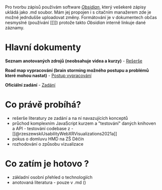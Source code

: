 Pro tvorbu zápisů použivám software [_Obsidian_](https://github.com/obsidianmd/obsidian-releases.git), který vešekeré zápisy ukládá jako .md soubor. Mám jej propojen i s citačním manažerem zde je možné jedndušše uploadovat změny. Formátování je v dokumentech občas nesmyslné (používání [[]]) protože takto _Obsidian_ interně linkuje dané záznamy. 

# Hlavní dokumenty

**Seznam anotovaných zdrojů (neobsahuje videa a kurzy)** - [Rešerše](https://github.com/jendahorak/dp-notes/blob/46644180d3fe1117e379ccbd919cba05d1ea9ec5/%E2%9A%A1DP/%E2%9A%A1%20DP%20-%20Re%C5%A1er%C5%A1e.md)

**Road map vypracování (brain storming možného postupu a problémů které mohou nastat)** - [Postup vypracování](https://github.com/jendahorak/dp-notes/blob/46644180d3fe1117e379ccbd919cba05d1ea9ec5/%E2%9A%A1DP/%E2%9A%A1%20DP%20Postup%20vypracov%C3%A1n%C3%AD.md)

**Oficiální zadání** - [Zadání](https://github.com/jendahorak/dp-notes/blob/32b67f1bdff8068e72f35b74c9206cef12cc7153/%E2%9A%A1DP/%E2%9A%A1%20DP%20-%20Zad%C3%A1n%C3%AD.md)

# Co právě probíhá?
- rešerše literatury ze zadání a na ní navazujících konceptů
- průchod komplexním JavaScript kurzem a "testování" daných knihoven a API - testování codebase z - [[@rzeszewskiUsabilityWebXRVisualizations2021a]]
- pokus o domluvu HMD na ZŠ Děčín
- rozhodování o způsobu vizualizace

# Co zatím je hotovo ?
- základní osobní přehled o technologiích
- anotovaná literatura - pouze v .md ()

